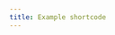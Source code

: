```yaml
---
title: Example shortcode
---
```

<example url='/kanga/example/components/example-example' height='180'>